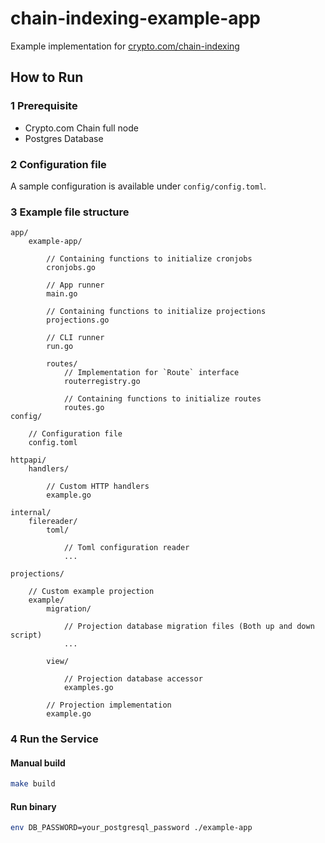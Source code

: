 # chain-indexing-example-app

Example implementation for [crypto.com/chain-indexing](https://github.com/crypto-com/chain-indexing)

## How to Run

### 1 Prerequisite

- Crypto.com Chain full node
- Postgres Database

### 2 Configuration file

A sample configuration is available under `config/config.toml`.

### 3 Example file structure

```
app/
    example-app/
    
        // Containing functions to initialize cronjobs
        cronjobs.go
        
        // App runner
        main.go
        
        // Containing functions to initialize projections
        projections.go
        
        // CLI runner
        run.go
        
        routes/
            // Implementation for `Route` interface
            routerregistry.go
            
            // Containing functions to initialize routes
            routes.go
config/

    // Configuration file
    config.toml
    
httpapi/
    handlers/
    
        // Custom HTTP handlers
        example.go
    
internal/
    filereader/
        toml/
        
            // Toml configuration reader
            ...
            
projections/

    // Custom example projection
    example/
        migration/
        
            // Projection database migration files (Both up and down script)
            ...
        
        view/
        
            // Projection database accessor
            examples.go
            
        // Projection implementation
        example.go
```


### 4 Run the Service

#### Manual build

```bash
make build
```

#### Run binary

```bash
env DB_PASSWORD=your_postgresql_password ./example-app
```
